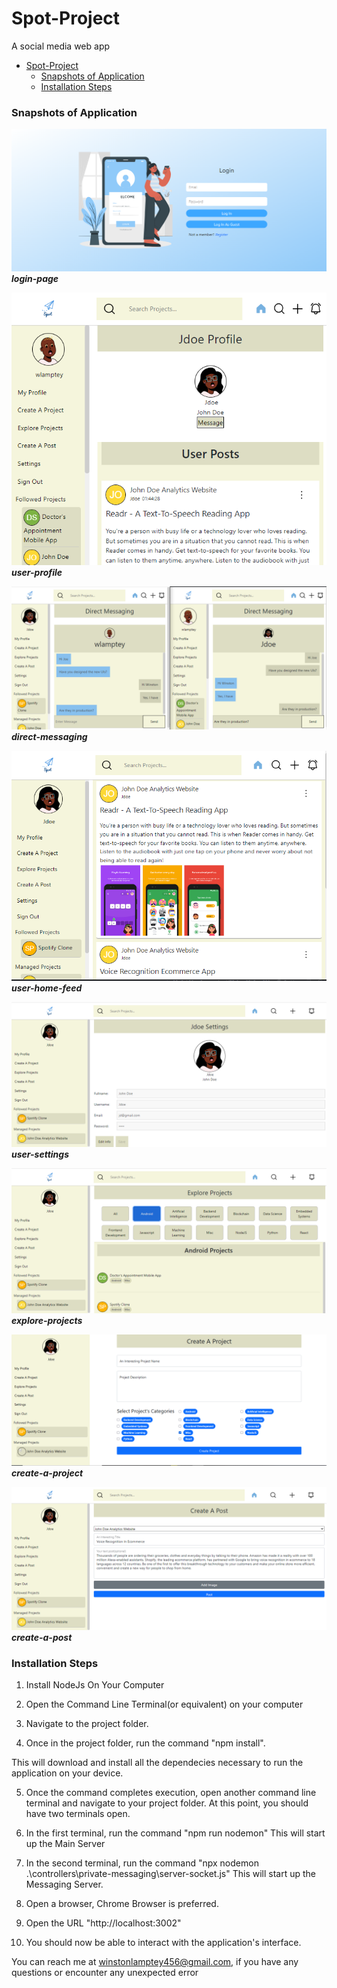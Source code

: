 # Spot-Project
A social media web app

- [Spot-Project](#spot-project)
    - [Snapshots of Application](#snapshots-of-application)
    - [Installation Steps](#installation-steps)

### Snapshots of Application
![login-page](./README/imgs/login.PNG)
***login-page***


![user-profile-ui](./README/imgs/user-profile.PNG)
<br />
***user-profile***


![direct-messaging-ui](./README/imgs/messaging.PNG)
***direct-messaging***


![user-homefeed-ui](./README/imgs/user-feed.PNG)
<br />***user-home-feed***


![user-settings-ui](./README/imgs/user-settings.PNG)
***user-settings***


![explore-projects-ui](./README/imgs/explore.png)
***explore-projects***


![create-a-project-ui](./README/imgs/3.PNG)
***create-a-project***


![create-a-post-ui](./README/imgs/create-post.PNG)
***create-a-post***




### Installation Steps
1. Install NodeJs On Your Computer

2. Open the Command Line Terminal(or equivalent) on your computer

3. Navigate to the project folder.

4. Once in the project folder, run the command "npm install".

This will download and install all the dependecies necessary to run the application on your device.

5. Once the command completes execution, open another command line terminal and navigate to your project folder.
At this point, you should have two terminals open.

6. In the first terminal, run the command "npm run nodemon"
This will start up the Main Server

7. In the second terminal, run the command "npx nodemon .\controllers\private-messaging\server-socket.js"
This will start up the Messaging Server.

8. Open a browser, Chrome Browser is preferred.

9. Open the URL "http://localhost:3002"

10. You should now be able to interact with the application's interface. 

You can reach me at winstonlamptey456@gmail.com, if you have any questions or encounter any unexpected error
